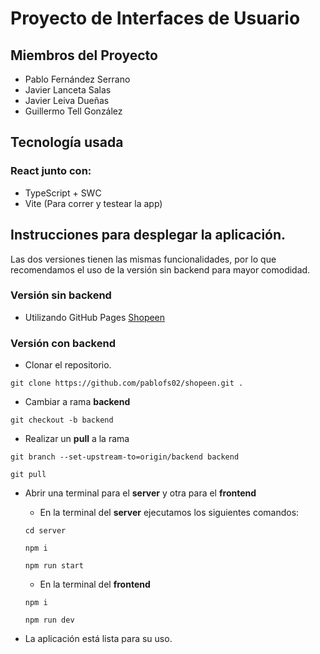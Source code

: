 <h1>Proyecto de Interfaces de Usuario</h1>

## Miembros del Proyecto

- Pablo Fernández Serrano
- Javier Lanceta Salas
- Javier Leiva Dueñas
- Guillermo Tell González

<h2>Tecnología usada</h2>
<h3>React junto con:</h3>
<ul>
  <li>TypeScript + SWC</li>
  <li>Vite (Para correr y testear la app)</li>
</ul>

## Instrucciones para desplegar la aplicación.

Las dos versiones tienen las mismas funcionalidades, por lo que recomendamos el uso de la versión sin backend para mayor comodidad.

### Versión sin backend

- Utilizando GitHub Pages [Shopeen](https://pablofs02.github.io/shopeen/)

### Versión con backend

- Clonar el repositorio. 

`git clone https://github.com/pablofs02/shopeen.git .`

- Cambiar a rama **backend**

`git checkout -b backend`

- Realizar un **pull** a la rama

`git branch --set-upstream-to=origin/backend backend`

`git pull`

- Abrir una terminal para el **server** y otra para el **frontend**

  - En la terminal del **server** ejecutamos los siguientes comandos:

  `cd server`
  
  `npm i`

  `npm run start`

  - En la terminal del **frontend**

  `npm i`

  `npm run dev`

- La aplicación está lista para su uso.

